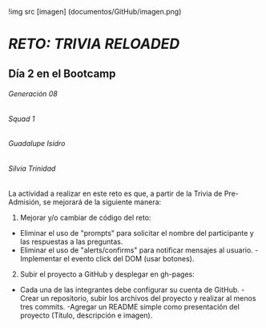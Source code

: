 !img src [imagen] (documentos/GitHub/imagen.png)

# _RETO: TRIVIA RELOADED_
## Día 2 en el Bootcamp
###### Generación 08
###### _Squad 1_
###### Guadalupe Isidro
###### Silvia Trinidad

La actividad a realizar en este reto es que, a partir de la Trivia de Pre-Admisión, se mejorará de la siguiente manera:

1. Mejorar y/o cambiar de código del reto:
  - Eliminar el uso de "prompts" para solicitar el nombre del participante y las respuestas a las preguntas.
  - Eliminar el uso de "alerts/confirms" para notificar mensajes al usuario.
  -Implementar el evento click del DOM (usar botones).
 
2. Subir el proyecto a GitHub y desplegar en gh-pages:
  - Cada una de las integrantes debe configurar su cuenta de GitHub.
  -Crear un repositorio, subir los archivos del proyecto y realizar al menos tres commits.
  -Agregar un README simple como presentación del proyecto (Título, descripción e imagen).
  
  
